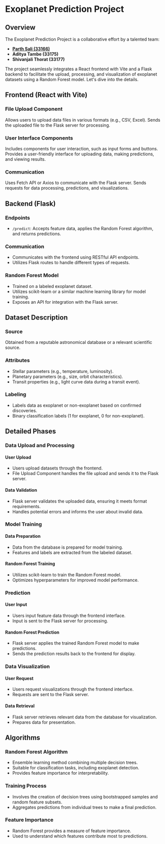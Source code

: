 # Exoplanet Prediction Project

## Overview

The Exoplanet Prediction Project is a collaborative effort by a talented team:

- **[Parth Sali (33166)](https://github.com/parthsali)**
- **Aditya Tambe (33175)**
- **Shivanjali Thorat (33177)**

The project seamlessly integrates a React frontend with Vite and a Flask backend to facilitate the upload, processing, and visualization of exoplanet datasets using a Random Forest model. Let's dive into the details.

## Frontend (React with Vite)

### File Upload Component

Allows users to upload data files in various formats (e.g., CSV, Excel).
Sends the uploaded file to the Flask server for processing.

### User Interface Components

Includes components for user interaction, such as input forms and buttons.
Provides a user-friendly interface for uploading data, making predictions, and viewing results.

### Communication

Uses Fetch API or Axios to communicate with the Flask server.
Sends requests for data processing, predictions, and visualizations.

## Backend (Flask)

### Endpoints

- `/predict`: Accepts feature data, applies the Random Forest algorithm, and returns predictions.

### Communication

- Communicates with the frontend using RESTful API endpoints.
- Utilizes Flask routes to handle different types of requests.

### Random Forest Model

- Trained on a labeled exoplanet dataset.
- Utilizes scikit-learn or a similar machine learning library for model training.
- Exposes an API for integration with the Flask server.

## Dataset Description

### Source

Obtained from a reputable astronomical database or a relevant scientific source.

### Attributes

- Stellar parameters (e.g., temperature, luminosity).
- Planetary parameters (e.g., size, orbit characteristics).
- Transit properties (e.g., light curve data during a transit event).

### Labeling

- Labels data as exoplanet or non-exoplanet based on confirmed discoveries.
- Binary classification labels (1 for exoplanet, 0 for non-exoplanet).

## Detailed Phases

### Data Upload and Processing

#### User Upload

- Users upload datasets through the frontend.
- File Upload Component handles the file upload and sends it to the Flask server.

#### Data Validation

- Flask server validates the uploaded data, ensuring it meets format requirements.
- Handles potential errors and informs the user about invalid data.

### Model Training

#### Data Preparation

- Data from the database is prepared for model training.
- Features and labels are extracted from the labeled dataset.

#### Random Forest Training

- Utilizes scikit-learn to train the Random Forest model.
- Optimizes hyperparameters for improved model performance.

### Prediction

#### User Input

- Users input feature data through the frontend interface.
- Input is sent to the Flask server for processing.

#### Random Forest Prediction

- Flask server applies the trained Random Forest model to make predictions.
- Sends the prediction results back to the frontend for display.

### Data Visualization

#### User Request

- Users request visualizations through the frontend interface.
- Requests are sent to the Flask server.

#### Data Retrieval

- Flask server retrieves relevant data from the database for visualization.
- Prepares data for presentation.

## Algorithms

### Random Forest Algorithm

- Ensemble learning method combining multiple decision trees.
- Suitable for classification tasks, including exoplanet detection.
- Provides feature importance for interpretability.

### Training Process

- Involves the creation of decision trees using bootstrapped samples and random feature subsets.
- Aggregates predictions from individual trees to make a final prediction.

### Feature Importance

- Random Forest provides a measure of feature importance.
- Used to understand which features contribute most to predictions.

